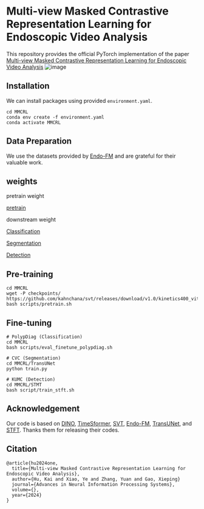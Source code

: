 # Multi-view Masked Contrastive Representation Learning for Endoscopic Video Analysis
This repository provides the official PyTorch implementation of the paper [Multi-view Masked Contrastive Representation Learning for Endoscopic Video Analysis]()
![image](https://github.com/MLMIP/MMCRL/blob/main/img/MMCRL.png)

## Installation
We can install packages using provided `environment.yaml`.

```shell
cd MMCRL
conda env create -f environment.yaml
conda activate MMCRL
```

## Data Preparation
We use the datasets provided by [Endo-FM](https://github.com/med-air/Endo-FM) and are grateful for their valuable work.

## weights
pretrain weight

[pretrain]()

downstream weight

[Classification]()

[Segmentation]()

[Detection]()

## Pre-training
```shell
cd MMCRL
wget -P checkpoints/ https://github.com/kahnchana/svt/releases/download/v1.0/kinetics400_vitb_ssl.pth
bash scripts/pretrain.sh
```

## Fine-tuning
```shell
# PolypDiag (Classification)
cd MMCRL
bash scripts/eval_finetune_polypdiag.sh

# CVC (Segmentation)
cd MMCRL/TransUNet
python train.py

# KUMC (Detection)
cd MMCRL/STMT
bash script/train_stft.sh
```

## Acknowledgement
Our code is based on [DINO](https://github.com/facebookresearch/dino), [TimeSformer](https://github.com/facebookresearch/TimeSformer), [SVT](https://github.com/kahnchana/svt), [Endo-FM](https://github.com/med-air/Endo-FM), [TransUNet](https://github.com/Beckschen/TransUNet), and [STFT](https://github.com/lingyunwu14/STFT). Thanks them for releasing their codes.


## Citation
```
@article{hu2024one,
  title={Multi-view Masked Contrastive Representation Learning for Endoscopic Video Analysis},
  author={Hu, Kai and Xiao, Ye and Zhang, Yuan and Gao, Xieping}
  journal={Advances in Neural Information Processing Systems},
  volume={},
  year={2024}
}
```
